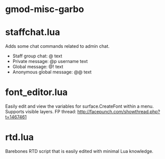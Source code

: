 # gmod-misc-garbo

# staffchat.lua
Adds some chat commands related to admin chat.
- Staff group chat: @ text
- Private message: @p username text
- Global message: @! text
- Anonymous global message: @@ text

# font_editor.lua
Easily edit and view the variables for surface.CreateFont within a menu. Supports visible layers.
FP thread: http://facepunch.com/showthread.php?t=1467461

# rtd.lua
Barebones RTD script that is easily edited with minimal Lua knowledge.
